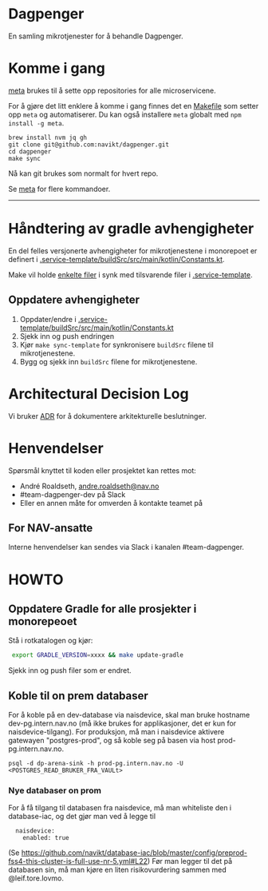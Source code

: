 # Dagpenger

En samling mikrotjenester for å behandle Dagpenger.

# Komme i gang

[meta](https://github.com/mateodelnorte/meta) brukes til å sette opp repositories for alle microservicene.

For å gjøre det litt enklere å komme i gang finnes det en [Makefile](Makefile)
som setter opp `meta` og automatiserer. Du kan også installere `meta` globalt med `npm install -g meta`.

```
brew install nvm jq gh
git clone git@github.com:navikt/dagpenger.git
cd dagpenger
make sync
```

Nå kan git brukes som normalt for hvert repo.

Se [meta](https://github.com/mateodelnorte/meta) for flere kommandoer.

---

# Håndtering av gradle avhengigheter

En del felles versjonerte avhengigheter for mikrotjenestene i monorepoet er definert i [.service-template/buildSrc/src/main/kotlin/Constants.kt](.service-template/buildSrc/src/main/kotlin/Constants.kt).

Make vil holde [enkelte filer](Makefile) i synk med tilsvarende filer i [.service-template](.service-template).

## Oppdatere avhengigheter

1. Oppdater/endre i [.service-template/buildSrc/src/main/kotlin/Constants.kt](.service-template/buildSrc/src/main/kotlin/Constants.kt)
2. Sjekk inn og push endringen
3. Kjør `make sync-template` for synkronisere `buildSrc` filene til mikrotjenestene.
4. Bygg og sjekk inn `buildSrc` filene for mikrotjenestene.

# Architectural Decision Log

Vi bruker [ADR](https://navikt.github.io/dp-dokumentasjon/adr) for å dokumentere arkitekturelle beslutninger.

# Henvendelser

Spørsmål knyttet til koden eller prosjektet kan rettes mot:

* André Roaldseth, andre.roaldseth@nav.no
* #team-dagpenger-dev på Slack
* Eller en annen måte for omverden å kontakte teamet på

## For NAV-ansatte

Interne henvendelser kan sendes via Slack i kanalen #team-dagpenger.

# HOWTO

## Oppdatere Gradle for alle prosjekter i monorepeoet

Stå i rotkatalogen og kjør:

```bash
 export GRADLE_VERSION=xxxx && make update-gradle
```

Sjekk inn og push filer som er endret.

## Koble til on prem databaser

For å koble på en dev-database via naisdevice, skal man bruke hostname dev-pg.intern.nav.no (må ikke brukes for applikasjoner, det er kun for naisdevice-tilgang). 
For produksjon, må man i naisdevice aktivere gatewayen "postgres-prod", og så koble seg på basen via host prod-pg.intern.nav.no.

```
psql -d dp-arena-sink -h prod-pg.intern.nav.no -U <POSTGRES_READ_BRUKER_FRA_VAULt>  

```
### Nye databaser on prom 
For å få tilgang til databasen fra naisdevice, må man whiteliste den i database-iac, og det gjør man ved å legge til
```
  naisdevice:
    enabled: true
``` 

(Se https://github.com/navikt/database-iac/blob/master/config/preprod-fss4-this-cluster-is-full-use-nr-5.yml#L22)
Før man legger til det på databasen sin, må man kjøre en liten risikovurdering sammen med @leif.tore.lovmo.

